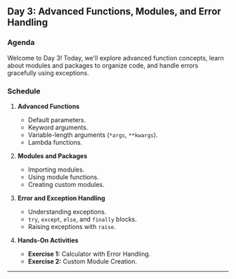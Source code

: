 ## **Day 3: Advanced Functions, Modules, and Error Handling**

### **Agenda**

Welcome to Day 3! Today, we'll explore advanced function concepts, learn about modules and packages to organize code, and handle errors gracefully using exceptions.

### **Schedule**

1. **Advanced Functions**
   - Default parameters.
   - Keyword arguments.
   - Variable-length arguments (`*args`, `**kwargs`).
   - Lambda functions.

2. **Modules and Packages**
   - Importing modules.
   - Using module functions.
   - Creating custom modules.

3. **Error and Exception Handling**
   - Understanding exceptions.
   - `try`, `except`, `else`, and `finally` blocks.
   - Raising exceptions with `raise`.

4. **Hands-On Activities**
   - **Exercise 1:** Calculator with Error Handling.
   - **Exercise 2:** Custom Module Creation.

---
